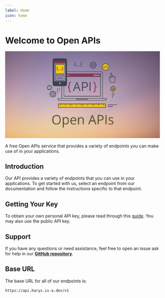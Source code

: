 ```yaml
---
label: Home
icon: home
---
```

# Welcome to Open APIs
![](media/cover.png)

A free Open APIs service that provides a variety of endpoints you can make use of in your applications.

## Introduction
Our API provides a variety of endpoints that you can use in your applications. To get started with us, select an endpoint from our documentation and follow the instructions specific to that endpoint.

## Getting Your Key
To obtain your own personal API key, please read through this [guide](api-key.md). You may also use the public API key.

## Support
If you have any questions or need assistance, feel free to open an issue ask for help in our [**GitHub repository**](https://github.com/harys722/open-api).

## Base URL
The base URL for all of our endpoints is:
```
https://api.harys.is-a.dev/v1
```
